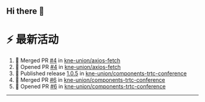 ## Hi there 👋

<!--

**Here are some ideas to get you started:**

🙋‍♀️ A short introduction - what is your organization all about?
🌈 Contribution guidelines - how can the community get involved?
👩‍💻 Useful resources - where can the community find your docs? Is there anything else the community should know?
🍿 Fun facts - what does your team eat for breakfast?
🧙 Remember, you can do mighty things with the power of [Markdown](https://docs.github.com/github/writing-on-github/getting-started-with-writing-and-formatting-on-github/basic-writing-and-formatting-syntax)
-->


# ⚡ 最新活动

<!--START_SECTION:activity-->
1. 🎉 Merged PR [#4](https://github.com/kne-union/axios-fetch/pull/4) in [kne-union/axios-fetch](https://github.com/kne-union/axios-fetch)
2. 💪 Opened PR [#4](https://github.com/kne-union/axios-fetch/pull/4) in [kne-union/axios-fetch](https://github.com/kne-union/axios-fetch)
3. 🚀 Published release [1.0.5](https://github.com/kne-union/components-trtc-conference/releases/tag/1.0.5) in [kne-union/components-trtc-conference](https://github.com/kne-union/components-trtc-conference)
4. 🎉 Merged PR [#6](https://github.com/kne-union/components-trtc-conference/pull/6) in [kne-union/components-trtc-conference](https://github.com/kne-union/components-trtc-conference)
5. 💪 Opened PR [#6](https://github.com/kne-union/components-trtc-conference/pull/6) in [kne-union/components-trtc-conference](https://github.com/kne-union/components-trtc-conference)
<!--END_SECTION:activity-->

---
